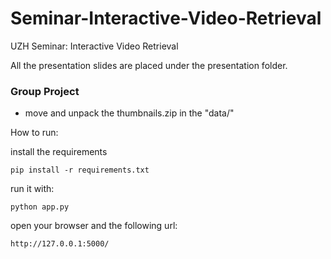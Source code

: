 
# Seminar-Interactive-Video-Retrieval
UZH Seminar: Interactive Video Retrieval

All the presentation slides are placed under the presentation folder.

### Group Project

- move and unpack the thumbnails.zip in the "data/"

How to run: 

install the requirements

``pip install -r requirements.txt``

run it with: 

``python app.py``

open your browser and the following url:

``http://127.0.0.1:5000/``
